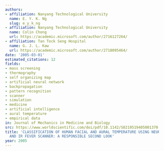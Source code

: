 ```yaml
---
authors:
- affiliation: Nanyang Technological University
  name: E. Y. K. Ng
  slug: e_y_k_ng
- affiliation: Nanyang Technological University
  name: Colin Chong
  url: https://academic.microsoft.com/author/2716127264/
- affiliation: Tan Tock Seng Hospital
  name: G. J. L. Kaw
  url: https://academic.microsoft.com/author/2718095464/
date: '2005-03-01'
estimated_citations: 12
fields:
- mass screening
- thermography
- self organizing map
- artificial neural network
- backpropagation
- pattern recognition
- scanner
- simulation
- medicine
- artificial intelligence
- aural temperature
- empirical data
in: Journal of Mechanics in Medicine and Biology
src: https://www.worldscientific.com/doi/pdf/10.1142/S0219519405001370
title: 'CLASSIFICATION OF HUMAN FACIAL AND AURAL TEMPERATURE USING NEURAL NETWORKS
  AND IR FEVER SCANNER: A RESPONSIBLE SECOND LOOK'
year: 2005
---
```

